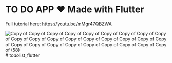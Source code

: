 # TO DO APP ❤️ Made with Flutter

Full tutorial here: https://youtu.be/mMgr47QBZWA

![Copy of Copy of Copy of Copy of Copy of Copy of Copy of Copy of Copy of Copy of Copy of Copy of Copy of Copy of Copy of Copy of Copy of Copy of Copy of Copy of Copy of Copy of Copy of Copy of Copy of Copy of Copy of  (58)](https://user-images.githubusercontent.com/29016489/191162308-a7074e8b-b414-4d08-9b03-9999988e4467.png)
#   t o _ d o _ l i s t _ f l u t t e r  
 